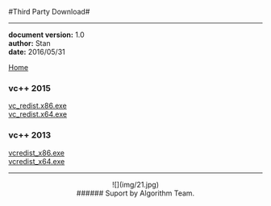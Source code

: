 #Third Party Download#

----------
**document version:**	1.0  
**author:** Stan  
**date:** 2016/05/31 

[Home](index.md "Home")   

### vc++ 2015 ###

[vc_redist.x86.exe](attachment/third-package/vc2015/vc_redist.x86.exe)   
[vc_redist.x64.exe](attachment/third-package/vc2015/vc_redist.x64.exe)   

### vc++ 2013 ###
[vcredist_x86.exe](attachment/third-package/vc2013/vcredist_x86.exe)   
[vcredist_x64.exe](attachment/third-package/vc2013/vcredist_x64.exe)   


---------------------------------

<center>![](img/21.jpg) </center>
<center> 
###### Suport by Algorithm Team. 
</center>

